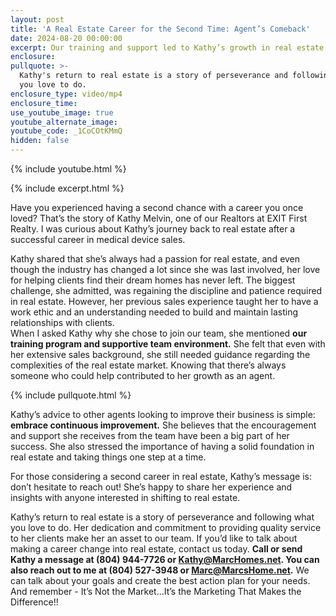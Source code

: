 ```yaml
---
layout: post
title: 'A Real Estate Career for the Second Time: Agent’s Comeback'
date: 2024-08-20 00:00:00
excerpt: Our training and support led to Kathy’s growth in real estate.
enclosure:
pullquote: >-
  Kathy's return to real estate is a story of perseverance and following what
  you love to do.
enclosure_type: video/mp4
enclosure_time:
use_youtube_image: true
youtube_alternate_image:
youtube_code: _1CoCOtKMmQ
hidden: false
---
```

{% include youtube.html %}

{% include excerpt.html %}

Have you experienced having a second chance with a career you once loved? That’s the story of Kathy Melvin, one of our Realtors at EXIT First Realty. I was curious about Kathy’s journey back to real estate after a successful career in medical device sales.

Kathy shared that she’s always had a passion for real estate, and even though the industry has changed a lot since she was last involved, her love for helping clients find their dream homes has never left. The biggest challenge, she admitted, was regaining the discipline and patience required in real estate. However, her previous sales experience taught her to have a work ethic and an understanding needed to build and maintain lasting relationships with clients.<br>When I asked Kathy why she chose to join our team, she mentioned **our training program and supportive team environment.** She felt that even with her extensive sales background, she still needed guidance regarding the complexities of the real estate market. Knowing that there’s always someone who could help contributed to her growth as an agent.

{% include pullquote.html %}

Kathy’s advice to other agents looking to improve their business is simple: **embrace continuous improvement.** She believes that the encouragement and support she receives from the team have been a big part of her success. She also stressed the importance of having a solid foundation in real estate and taking things one step at a time.

For those considering a second career in real estate, Kathy’s message is: don’t hesitate to reach out! She’s happy to share her experience and insights with anyone interested in shifting to real estate.

Kathy’s return to real estate is a story of perseverance and following what you love to do. Her dedication and commitment to providing quality service to her clients make her an asset to our team. If you’d like to talk about making a career change into real estate, contact us today. **Call or send Kathy a message at (804) 944-7726 or Kathy@MarcHomes.net. You can also reach out to me at (804) 527-3948 or Marc@MarcsHome.net.** We can talk about your goals and create the best action plan for your needs. And remember - It’s Not the Market…It’s the Marketing That Makes the Difference!!